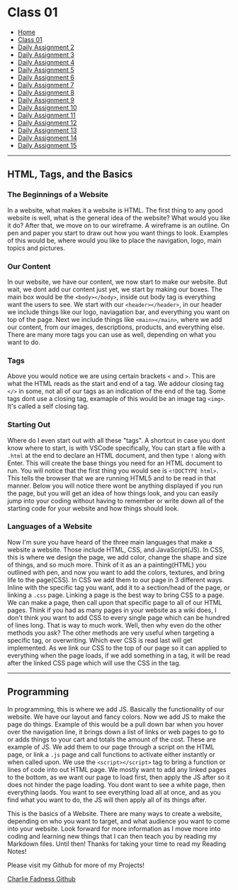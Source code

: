 # Class 01

* [Home](https://fadnesscharlie.github.io/Reading-notes201/) &nbsp;
* [Class 01](https://fadnesscharlie.github.io/Reading-notes201/class-01) &nbsp;
* [Daily Assignment 2](https://fadnesscharlie.github.io/Reading-notes201/) &nbsp;
* [Daily Assignment 3](https://fadnesscharlie.github.io/Reading-notes201/) &nbsp;
* [Daily Assignment 4](https://fadnesscharlie.github.io/Reading-notes201/) &nbsp;
* [Daily Assignment 5](https://fadnesscharlie.github.io/Reading-notes201/) &nbsp;
* [Daily Assignment 6](https://fadnesscharlie.github.io/Reading-notes201/) &nbsp;
* [Daily Assignment 7](https://fadnesscharlie.github.io/Reading-notes201/) &nbsp;
* [Daily Assignment 8](https://fadnesscharlie.github.io/Reading-notes201/) &nbsp;
* [Daily Assignment 9](https://fadnesscharlie.github.io/Reading-notes201/) &nbsp;
* [Daily Assignment 10](https://fadnesscharlie.github.io/Reading-notes201/) &nbsp;
* [Daily Assignment 11](https://fadnesscharlie.github.io/Reading-notes201/) &nbsp;
* [Daily Assignment 12](https://fadnesscharlie.github.io/Reading-notes201/) &nbsp;
* [Daily Assignment 13](https://fadnesscharlie.github.io/Reading-notes201/) &nbsp;
* [Daily Assignment 14](https://fadnesscharlie.github.io/Reading-notes201/) &nbsp;
* [Daily Assignment 15](https://fadnesscharlie.github.io/Reading-notes201/) &nbsp;

---

## HTML, Tags, and the Basics

### The Beginnings of a Website

In a website, what makes it a website is HTML. The first thing to any good website is well, what is the general idea of the website? What would you like it do? After that, we move on to our wireframe. A wireframe is an outline. On pen and paper you start to draw out how you want things to look. Examples of this would be, where would you like to place the navigation, logo, main topics and pictures.

### Our Content

In our website, we have our content, we now start to make our website. But wait, we dont add our content just yet, we start by making our boxes. The main box would be the `<body></body>`, inside out body tag is everything want the users to see. We start with our `<header></header>`, in our header we include things like our logo, naviagation bar, and everything you want on top of the page. Next we include things like `<main></main>`, where we add our content, from our images, descriptions, products, and everything else. There are many more tags you can use as well, depending on what you want to do.

### Tags

Above you would notice we are using certain brackets `<` and `>`. This are what the HTML reads as the start and end of a tag. We addour closing tag `</>` in some, not all of our tags as an indication of the end of the tag. Some tags dont use a closing tag, examaple of this would be an image tag `<img>`. It's called a self closing tag.

### Starting Out

Where do I even start out with all these "tags". A shortcut in case you dont know where to start, is with VSCode specifically, You can start a file with a `.html` at the end to declare an HTML document, and then type `!` along with Enter. This will create the base things you need for an HTML document to run. You will notice that the first thing you would see is `<!DOCTYPE html>`. This tells the browser that we are running HTML5 and to be read in that manner. Below you will notice there wont be anything displayed if you run the page, but you will get an idea of how things look, and you can easily jump into your coding without having to remember or write down all of the starting code for your website and how things should look.

### Languages of a Website

Now I'm sure you have heard of the three main languages that make a website a website. Those include HTML, CSS, and JavaScript(JS). In CSS, this is where we design the page, we add color, change the shape and size of things, and so much more. Think of it as an a painting(HTML) you outlined with pen, and now you want to add the colors, textures, and bring life to the page(CSS). In CSS we add them to our page in 3 different ways. Inline with the specific tag you want, add it to a section/head of the page, or linking a `.css` page. Linking a page is the best way to bring CSS to a page. We can make a page, then call upon that specific page to all of our HTML pages. Think if you had as many pages in your website as a wiki does, I don't think you want to add CSS to every single page which can be hundred of lines long. That is way to much work. Well, then why even do the other methods you ask? The other methods are very useful when targeting a specific tag, or overwriting. Which ever CSS is read last will get implemented. As we link our CSS to the top of our page so it can applied to everything when the page loads, if we add something in a tag, it will be read after the linked CSS page which will use the CSS in the tag.

---

## Programming

In programming, this is where we add JS. Basically the functionality of our website. We have our layout and fancy colors. Now we add JS to make the page do things. Example of this would be a pull down bar when you hover over the navigation line, it brings down a list of links or web pages to go to or adds things to your cart and totals the amount of the cost. These are example of JS. We add them to our page through a script on the HTML page, or link a `.js` page and call functions to activate either instantly or when called upon. We use the `<script></script>` tag to bring a function or lines of code into out HTML page. We mostly want to add any linked pages to the bottom, as we want our page to load first, then apply the JS after so it does not hinder the page loading. You dont want to see a white page, then everything laods. You want to see everything load all at once, and as you find what you want to do, the JS will then apply all of its things after.

This is the basics of a Website. There are many ways to create a website, depending on who you want to target, and what audience you want to come into your website. Look forward for more information as I move more into coding and learning new things that I can then teach you by reading my Markdown files. Until then! Thanks for taking your time to read my Reading Notes!

Please visit my Github for more of my Projects!

[Charlie Fadness Github](https://github.com/fadnesscharlie)
